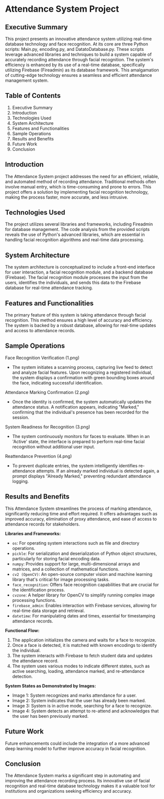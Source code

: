 # Attendance System Project
## Executive Summary
This project presents an innovative attendance system utilizing real-time database technology and face recognition. At its core are three Python scripts: Main.py, encoding.py, and DatatoDatabase.py. These scripts leverage advanced libraries and techniques to build a system capable of accurately recording attendance through facial recognition. The system's efficiency is enhanced by its use of a real-time database, specifically utilizing Firebase (Fireadmin) as its database framework. This amalgamation of cutting-edge technology ensures a seamless and efficient attendance management system.

## Table of Contents
1. Executive Summary
2. Introduction
3. Technologies Used
4. System Architecture
5. Features and Functionalities
6. Sample Operations
7. Results and Benefits
8. Future Work
9. Conclusion

## Introduction
The Attendance System project addresses the need for an efficient, reliable, and automated method of recording attendance. Traditional methods often involve manual entry, which is time-consuming and prone to errors. This project offers a solution by implementing facial recognition technology, making the process faster, more accurate, and less intrusive.

## Technologies Used
The project utilizes several libraries and frameworks, including Fireadmin for database management. The code analysis from the provided scripts reveals the use of Python's advanced libraries, which are essential in handling facial recognition algorithms and real-time data processing.

## System Architecture
The system architecture is conceptualized to include a front-end interface for user interaction, a facial recognition module, and a backend database (Firebase). The facial recognition module processes the input from the users, identifies the individuals, and sends this data to the Firebase database for real-time attendance tracking.

## Features and Functionalities
The primary feature of this system is taking attendance through facial recognition. This method ensures a high level of accuracy and efficiency. The system is backed by a robust database, allowing for real-time updates and access to attendance records.

## Sample Operations
Face Recognition Verification (1.png)
- The system initiates a scanning process, capturing live feed to detect and analyze facial features. Upon recognizing a registered individual, the system displays a confirmation with green bounding boxes around the face, indicating successful identification.

Attendance Marking Confirmation (2.png)
- Once the identity is confirmed, the system automatically updates the attendance status. A notification appears, indicating "Marked," confirming that the individual's presence has been recorded for the session.

System Readiness for Recognition (3.png)
- The system continuously monitors for faces to evaluate. When in an 'Active' state, the interface is prepared to perform real-time facial recognition without additional user input.

Reattendance Prevention (4.png)
- To prevent duplicate entries, the system intelligently identifies re-attendance attempts. If an already marked individual is detected again, a prompt displays "Already Marked," preventing redundant attendance logging.

## Results and Benefits
This Attendance System streamlines the process of marking attendance, significantly reducing time and effort required. It offers advantages such as improved accuracy, elimination of proxy attendance, and ease of access to attendance records for stakeholders.

**Libraries and Frameworks:**
- `os`: For operating system interactions such as file and directory operations.
- `pickle`: For serialization and deserialization of Python object structures, particularly for storing facial encoding data.
- `numpy`: Provides support for large, multi-dimensional arrays and matrices, and a collection of mathematical functions.
- `cv2 (OpenCV)`: An open-source computer vision and machine learning library that's critical for image processing tasks.
- `face_recognition`: Offers face recognition capabilities that are crucial for the identification process.
- `cvzone`: A helper library for OpenCV to simplify running complex image processing functions.
- `firebase_admin`: Enables interaction with Firebase services, allowing for real-time data storage and retrieval.
- `datetime`: For manipulating dates and times, essential for timestamping attendance records.

**Functional Flow:**
1. The application initializes the camera and waits for a face to recognize.
2. Once a face is detected, it is matched with known encodings to identify the individual.
3. The system interacts with Firebase to fetch student data and updates the attendance record.
4. The system uses various modes to indicate different states, such as active searching, loading, attendance marked, and re-attendance detection.

**System States as Demonstrated by Images:**
- Image 1: System recognizes and marks attendance for a user.
- Image 2: System indicates that the user has already been marked.
- Image 3: System is in active mode, searching for a face to recognize.
- Image 4: System detects an attempt to re-attend and acknowledges that the user has been previously marked.





## Future Work
Future enhancements could include the integration of a more advanced deep learning model to further improve accuracy in facial recognition.

## Conclusion
The Attendance System marks a significant step in automating and improving the attendance recording process. Its innovative use of facial recognition and real-time database technology makes it a valuable tool for institutions and organizations seeking efficiency and accuracy.
